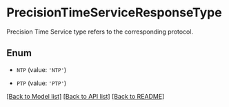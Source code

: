 # PrecisionTimeServiceResponseType

Precision Time Service type refers to the corresponding protocol.

## Enum

* `NTP` (value: `'NTP'`)

* `PTP` (value: `'PTP'`)

[[Back to Model list]](../README.md#documentation-for-models) [[Back to API list]](../README.md#documentation-for-api-endpoints) [[Back to README]](../README.md)


